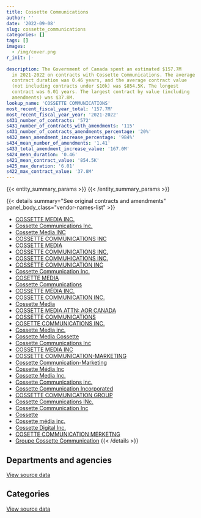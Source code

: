 ```yaml
---
title: Cossette Communications
author: ''
date: '2022-09-08'
slug: cossette_communications
categories: []
tags: []
images:
  - /img/cover.png
r_init: |-
  
description: The Government of Canada spent an estimated $157.7M
  in 2021-2022 on contracts with Cossette Communications. The average
  contract duration was 0.46 years, and the average contract value
  (not including contracts under $10k) was $854.5K. The longest
  contract was 6.01 years. The largest contract by value (including
  amendments) was $37.8M.
lookup_name: 'COSSETTE COMMUNICATIONS'
most_recent_fiscal_year_total: '157.7M'
most_recent_fiscal_year_year: '2021-2022'
s431_number_of_contracts: '572'
s431_number_of_contracts_with_amendments: '115'
s431_number_of_contracts_amendments_percentage: '20%'
s432_mean_amendment_increase_percentage: '984%'
s434_mean_number_of_amendments: '1.41'
s433_total_amendment_increase_value: '167.0M'
s424_mean_duration: '0.46'
s421_mean_contract_value: '854.5K'
s425_max_duration: '6.01'
s422_max_contract_value: '37.8M'
---
```


<script src="/rmarkdown-libs/htmlwidgets/htmlwidgets.js"></script>
<link href="/rmarkdown-libs/datatables-css/datatables-crosstalk.css" rel="stylesheet" />
<script src="/rmarkdown-libs/datatables-binding/datatables.js"></script>
<script src="/rmarkdown-libs/jquery/jquery-3.6.0.min.js"></script>
<link href="/rmarkdown-libs/dt-core-bootstrap/css/dataTables.bootstrap.min.css" rel="stylesheet" />
<link href="/rmarkdown-libs/dt-core-bootstrap/css/dataTables.bootstrap.extra.css" rel="stylesheet" />
<script src="/rmarkdown-libs/dt-core-bootstrap/js/jquery.dataTables.min.js"></script>
<script src="/rmarkdown-libs/dt-core-bootstrap/js/dataTables.bootstrap.min.js"></script>
<link href="/rmarkdown-libs/crosstalk/css/crosstalk.min.css" rel="stylesheet" />
<script src="/rmarkdown-libs/crosstalk/js/crosstalk.min.js"></script>
<script src="/rmarkdown-libs/htmlwidgets/htmlwidgets.js"></script>
<link href="/rmarkdown-libs/datatables-css/datatables-crosstalk.css" rel="stylesheet" />
<script src="/rmarkdown-libs/datatables-binding/datatables.js"></script>
<script src="/rmarkdown-libs/jquery/jquery-3.6.0.min.js"></script>
<link href="/rmarkdown-libs/dt-core-bootstrap/css/dataTables.bootstrap.min.css" rel="stylesheet" />
<link href="/rmarkdown-libs/dt-core-bootstrap/css/dataTables.bootstrap.extra.css" rel="stylesheet" />
<script src="/rmarkdown-libs/dt-core-bootstrap/js/jquery.dataTables.min.js"></script>
<script src="/rmarkdown-libs/dt-core-bootstrap/js/dataTables.bootstrap.min.js"></script>
<link href="/rmarkdown-libs/crosstalk/css/crosstalk.min.css" rel="stylesheet" />
<script src="/rmarkdown-libs/crosstalk/js/crosstalk.min.js"></script>

{{< entity_summary_params >}}
{{< /entity_summary_params >}}

{{< details summary="See original contracts and amendments" panel_body_class="vendor-names-list" >}}
- [COSSETTE MEDIA INC.](https://search.open.canada.ca/en/ct/?sort=contract_value_f%20desc&page=1&search_text=%22COSSETTE%20MEDIA%20INC.%22)
- [Cossette Communications Inc.](https://search.open.canada.ca/en/ct/?sort=contract_value_f%20desc&page=1&search_text=%22Cossette%20Communications%20Inc.%22)
- [Cossette Media INC](https://search.open.canada.ca/en/ct/?sort=contract_value_f%20desc&page=1&search_text=%22Cossette%20Media%20INC%22)
- [COSSETTE COMMUNICATIONS INC](https://search.open.canada.ca/en/ct/?sort=contract_value_f%20desc&page=1&search_text=%22COSSETTE%20COMMUNICATIONS%20INC%22)
- [COSSETTE MEDIA](https://search.open.canada.ca/en/ct/?sort=contract_value_f%20desc&page=1&search_text=%22COSSETTE%20MEDIA%22)
- [COSSETTE COMMUNICATIONS INC.](https://search.open.canada.ca/en/ct/?sort=contract_value_f%20desc&page=1&search_text=%22COSSETTE%20COMMUNICATIONS%20INC.%22)
- [COSSETTE COMMUHICATIONS INC.](https://search.open.canada.ca/en/ct/?sort=contract_value_f%20desc&page=1&search_text=%22COSSETTE%20COMMUHICATIONS%20INC.%22)
- [COSSETTE COMMUNICATION INC](https://search.open.canada.ca/en/ct/?sort=contract_value_f%20desc&page=1&search_text=%22COSSETTE%20COMMUNICATION%20INC%22)
- [Cossette Communication Inc.](https://search.open.canada.ca/en/ct/?sort=contract_value_f%20desc&page=1&search_text=%22Cossette%20Communication%20Inc.%22)
- [COSETTE MEDIA](https://search.open.canada.ca/en/ct/?sort=contract_value_f%20desc&page=1&search_text=%22COSETTE%20MEDIA%22)
- [Cossette Communications](https://search.open.canada.ca/en/ct/?sort=contract_value_f%20desc&page=1&search_text=%22Cossette%20Communications%22)
- [COSSETTE MÉDIA INC.](https://search.open.canada.ca/en/ct/?sort=contract_value_f%20desc&page=1&search_text=%22COSSETTE%20M%c3%89DIA%20INC.%22)
- [COSSETTE COMMUNICATION INC.](https://search.open.canada.ca/en/ct/?sort=contract_value_f%20desc&page=1&search_text=%22COSSETTE%20COMMUNICATION%20INC.%22)
- [Cossette Media](https://search.open.canada.ca/en/ct/?sort=contract_value_f%20desc&page=1&search_text=%22Cossette%20Media%22)
- [COSSETTE MEDIA ATTN: AOR CANADA](https://search.open.canada.ca/en/ct/?sort=contract_value_f%20desc&page=1&search_text=%22COSSETTE%20MEDIA%20ATTN%3a%20AOR%20CANADA%22)
- [COSSETTE COMMUNICATIONS](https://search.open.canada.ca/en/ct/?sort=contract_value_f%20desc&page=1&search_text=%22COSSETTE%20COMMUNICATIONS%22)
- [COSETTE COMMUNICATIONS INC.](https://search.open.canada.ca/en/ct/?sort=contract_value_f%20desc&page=1&search_text=%22COSETTE%20COMMUNICATIONS%20INC.%22)
- [Cossette Media inc.](https://search.open.canada.ca/en/ct/?sort=contract_value_f%20desc&page=1&search_text=%22Cossette%20Media%20inc.%22)
- [Cossette Media Cossette](https://search.open.canada.ca/en/ct/?sort=contract_value_f%20desc&page=1&search_text=%22Cossette%20Media%20Cossette%22)
- [Cossette Communications Inc](https://search.open.canada.ca/en/ct/?sort=contract_value_f%20desc&page=1&search_text=%22Cossette%20Communications%20Inc%22)
- [COSSETTE MEDIA INC](https://search.open.canada.ca/en/ct/?sort=contract_value_f%20desc&page=1&search_text=%22COSSETTE%20MEDIA%20INC%22)
- [COSSETTE COMMUNICATION-MARKETING](https://search.open.canada.ca/en/ct/?sort=contract_value_f%20desc&page=1&search_text=%22COSSETTE%20COMMUNICATION-MARKETING%22)
- [Cossette Communication-Marketing](https://search.open.canada.ca/en/ct/?sort=contract_value_f%20desc&page=1&search_text=%22Cossette%20Communication-Marketing%22)
- [Cossette Média Inc](https://search.open.canada.ca/en/ct/?sort=contract_value_f%20desc&page=1&search_text=%22Cossette%20M%c3%a9dia%20Inc%22)
- [Cossette Media Inc.](https://search.open.canada.ca/en/ct/?sort=contract_value_f%20desc&page=1&search_text=%22Cossette%20Media%20Inc.%22)
- [Cossette Communications inc.](https://search.open.canada.ca/en/ct/?sort=contract_value_f%20desc&page=1&search_text=%22Cossette%20Communications%20inc.%22)
- [Cossette Communication Incorporated](https://search.open.canada.ca/en/ct/?sort=contract_value_f%20desc&page=1&search_text=%22Cossette%20Communication%20Incorporated%22)
- [COSSETTE COMMUNICATION GROUP](https://search.open.canada.ca/en/ct/?sort=contract_value_f%20desc&page=1&search_text=%22COSSETTE%20COMMUNICATION%20GROUP%22)
- [Cossette Communications INc.](https://search.open.canada.ca/en/ct/?sort=contract_value_f%20desc&page=1&search_text=%22Cossette%20Communications%20INc.%22)
- [Cossette Communication Inc](https://search.open.canada.ca/en/ct/?sort=contract_value_f%20desc&page=1&search_text=%22Cossette%20Communication%20Inc%22)
- [Cossette](https://search.open.canada.ca/en/ct/?sort=contract_value_f%20desc&page=1&search_text=%22Cossette%22)
- [Cossette média inc.](https://search.open.canada.ca/en/ct/?sort=contract_value_f%20desc&page=1&search_text=%22Cossette%20m%c3%a9dia%20inc.%22)
- [Cossette Digital Inc.](https://search.open.canada.ca/en/ct/?sort=contract_value_f%20desc&page=1&search_text=%22Cossette%20Digital%20Inc.%22)
- [COSETTE COMMUNICATION MERKETNG](https://search.open.canada.ca/en/ct/?sort=contract_value_f%20desc&page=1&search_text=%22COSETTE%20COMMUNICATION%20MERKETNG%22)
- [Groupe Cossette Communication](https://search.open.canada.ca/en/ct/?sort=contract_value_f%20desc&page=1&search_text=%22Groupe%20Cossette%20Communication%22)
{{< /details >}}

## Departments and agencies

<div id="htmlwidget-1" style="width:100%;height:auto;" class="datatables html-widget"></div>
<script type="application/json" data-for="htmlwidget-1">{"x":{"style":"bootstrap","filter":"none","vertical":false,"data":[["<a href=\"/departments/aafc-aac/\">Agriculture and Agri-Food Canada<\/a>","<a href=\"/departments/aandc-aadnc/\">Crown-Indigenous Relations and Northern Affairs Canada<\/a>","<a href=\"/departments/ccohs-cchst/\">Canadian Centre for Occupational Health and Safety<\/a>","<a href=\"/departments/cfia-acia/\">Canadian Food Inspection Agency<\/a>","<a href=\"/departments/cgc-ccg/\">Canadian Grain Commission<\/a>","<a href=\"/departments/cic/\">Immigration, Refugees and Citizenship Canada<\/a>","<a href=\"/departments/cra-arc/\">Canada Revenue Agency<\/a>","<a href=\"/departments/crtc/\">Canadian Radio-television and Telecommunications Commission<\/a>","<a href=\"/departments/cta-otc/\">Canadian Transportation Agency<\/a>","<a href=\"/departments/dfatd-maecd/\">Global Affairs Canada<\/a>","<a href=\"/departments/dfo-mpo/\">Fisheries and Oceans Canada<\/a>","<a href=\"/departments/dnd-mdn/\">National Defence<\/a>","<a href=\"/departments/ec/\">Environment and Climate Change Canada<\/a>","<a href=\"/departments/elections/\">Elections Canada<\/a>","<a href=\"/departments/esdc-edsc/\">Employment and Social Development Canada<\/a>","<a href=\"/departments/fcac-acfc/\">Financial Consumer Agency of Canada<\/a>","<a href=\"/departments/fin/\">Department of Finance Canada<\/a>","<a href=\"/departments/hc-sc/\">Health Canada<\/a>","<a href=\"/departments/ic/\">Innovation, Science and Economic Development Canada<\/a>","<a href=\"/departments/isc-sac/\">Indigenous Services Canada<\/a>","<a href=\"/departments/nbc-ccbn/\">The National Battlefields Commission<\/a>","<a href=\"/departments/nrcan-rncan/\">Natural Resources Canada<\/a>","<a href=\"/departments/osgg-bsgg/\">Office of the Secretary to the Governor General<\/a>","<a href=\"/departments/pc/\">Parks Canada<\/a>","<a href=\"/departments/pch/\">Canadian Heritage<\/a>","<a href=\"/departments/pco-bcp/\">Privy Council Office<\/a>","<a href=\"/departments/ps-sp/\">Public Safety Canada<\/a>","<a href=\"/departments/pwgsc-tpsgc/\">Public Services and Procurement Canada<\/a>","<a href=\"/departments/ssc-spc/\">Shared Services Canada<\/a>","<a href=\"/departments/statcan/\">Statistics Canada<\/a>","<a href=\"/departments/tc/\">Transport Canada<\/a>","<a href=\"/departments/vac-acc/\">Veterans Affairs Canada<\/a>"],[138606.34,473033.82,null,96390.31,null,2550378,5370559.59,19119.6,193382.55,81057.33,128051.46,1008678.17,1386585.59,6289137.75,5981779.8,608613.25,null,13861178.8,1552941.78,473033.82,null,122782.19,null,2928471.66,73095.36,16272,2767204.79,2483781.41,85668.2,null,292611.25,3029637.2],[193809.92,null,null,262702.4,null,2336412.46,2162021.54,19594.2,null,1695990.59,null,null,1331883.22,6306368.26,4667229.29,926925.99,null,23433113.55,1178499.6,null,null,240640.46,null,2733970.28,64830.95,null,null,2824175.26,null,30633.17,159287.6,5060836.35],[196154.29,null,113000,927899.5,132888,2497855.59,8198177.3,null,null,2906189.31,null,null,952025,null,2835028.01,1808000,23224615.98,81303378.19,836200,1026730.09,null,null,29380,null,134922,null,2552453.13,403120.17,null,null,282750.59,4836400],[111870,null,44409,1518708.7,113000,1108701.76,7613756.8,null,null,5444400.39,null,null,5927088.1,null,6724060.75,247811.01,10057000,74005669.58,4139678.59,860275.25,15269.91,null,null,1151264.58,null,null,7468386.87,515450.14,null,26604483,110853,3898500]],"container":"<table class=\"table table-striped table-hover row-border order-column display\">\n  <thead>\n    <tr>\n      <th>Department<\/th>\n      <th>2018-2019<\/th>\n      <th>2019-2020<\/th>\n      <th>2020-2021<\/th>\n      <th>2021-2022<\/th>\n    <\/tr>\n  <\/thead>\n<\/table>","options":{"order":[[4,"desc"]],"pageLength":10,"autoWidth":true,"columnDefs":[{"targets":1,"render":"function(data, type, row, meta) {\n    return type !== 'display' ? data : DTWidget.formatCurrency(data, \"$\", 2, 3, \",\", \".\", true, null);\n  }"},{"targets":2,"render":"function(data, type, row, meta) {\n    return type !== 'display' ? data : DTWidget.formatCurrency(data, \"$\", 2, 3, \",\", \".\", true, null);\n  }"},{"targets":3,"render":"function(data, type, row, meta) {\n    return type !== 'display' ? data : DTWidget.formatCurrency(data, \"$\", 2, 3, \",\", \".\", true, null);\n  }"},{"targets":4,"render":"function(data, type, row, meta) {\n    return type !== 'display' ? data : DTWidget.formatCurrency(data, \"$\", 2, 3, \",\", \".\", true, null);\n  }"},{"width":"16%","targets":[1,2,3,4]},{"className":"dt-right","targets":[1,2,3,4]}],"orderClasses":false}},"evals":["options.columnDefs.0.render","options.columnDefs.1.render","options.columnDefs.2.render","options.columnDefs.3.render"],"jsHooks":[]}</script>
<p class="text-right">
<a href="https://github.com/GoC-Spending/contracts-data/tree/main/data/out/vendors/cossette_communications/summary_by_fiscal_year_by_department.csv" class="source-data-link btn btn-link">View source data</a>
</p>

## Categories

<div id="htmlwidget-2" style="width:100%;height:auto;" class="datatables html-widget"></div>
<script type="application/json" data-for="htmlwidget-2">{"x":{"style":"bootstrap","filter":"none","vertical":false,"data":[["<a href=\"/categories/professional_services/\">Professional services<\/a>","<a href=\"/categories/information_technology/\">Information technology<\/a>","<a href=\"/categories/human_capital/\">Human capital<\/a>"],[51845326.49,166725.53,null],[53878361.15,1750563.94,null],[129726094.7,5458642.44,12430],[144767850.16,12912787.26,null]],"container":"<table class=\"table table-striped table-hover row-border order-column display\">\n  <thead>\n    <tr>\n      <th>Category<\/th>\n      <th>2018-2019<\/th>\n      <th>2019-2020<\/th>\n      <th>2020-2021<\/th>\n      <th>2021-2022<\/th>\n    <\/tr>\n  <\/thead>\n<\/table>","options":{"order":[[4,"desc"]],"dom":"t","pageLength":30,"autoWidth":true,"columnDefs":[{"targets":1,"render":"function(data, type, row, meta) {\n    return type !== 'display' ? data : DTWidget.formatCurrency(data, \"$\", 2, 3, \",\", \".\", true, null);\n  }"},{"targets":2,"render":"function(data, type, row, meta) {\n    return type !== 'display' ? data : DTWidget.formatCurrency(data, \"$\", 2, 3, \",\", \".\", true, null);\n  }"},{"targets":3,"render":"function(data, type, row, meta) {\n    return type !== 'display' ? data : DTWidget.formatCurrency(data, \"$\", 2, 3, \",\", \".\", true, null);\n  }"},{"targets":4,"render":"function(data, type, row, meta) {\n    return type !== 'display' ? data : DTWidget.formatCurrency(data, \"$\", 2, 3, \",\", \".\", true, null);\n  }"},{"width":"16%","targets":[1,2,3,4]},{"className":"dt-right","targets":[1,2,3,4]}],"orderClasses":false,"lengthMenu":[10,25,30,50,100]}},"evals":["options.columnDefs.0.render","options.columnDefs.1.render","options.columnDefs.2.render","options.columnDefs.3.render"],"jsHooks":[]}</script>
<p class="text-right">
<a href="https://github.com/GoC-Spending/contracts-data/tree/main/data/out/vendors/cossette_communications/summary_by_fiscal_year_by_category.csv" class="source-data-link btn btn-link">View source data</a>
</p>
